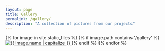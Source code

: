```yaml
---
layout: page
title: Gallery
permalink: /gallery/
description: "A collection of pictures from our projects"
---
```


<section id="photos">
{% for image in site.static_files %}
{% if image.path contains '/gallery' %}
<a href="{{  image.path }}">
<img src="{{ image.path }}" alt="{{ image.name | capitalize }}" loading="lazy">
</a>
{% endif %}
{% endfor %}
</section>